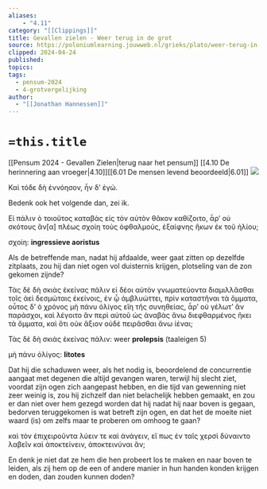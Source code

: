```yaml
---
aliases:
    - "4.11"
category: "[[Clippings]]"
title: Gevallen zielen - Weer terug in de grot
source: https://poloniumlearning.jouwweb.nl/grieks/plato/weer-terug-in-de-grot
clipped: 2024-04-24
published:
topics:
tags:
  - pensum-2024
  - 4-grotvergelijking
author:
  - "[[Jonathan Hannessen]]"
---
```

# `=this.title`

[[Pensum 2024 - Gevallen Zielen|terug naar het pensum]]
[[4.10 De herinnering aan vroeger|4.10]][[6.01 De mensen levend beoordeeld|6.01]]
 [![](https://primary.jwwb.nl/public/z/z/j/temp-srmwdybokmzhdiosysoa/63e436f1-c61b-42b4-a4ad-00f870e10a93.gif?enable-io=true&enable=upscale&crop=480%2C60%2Cx0%2Cy20%2Csafe&width=313&height=39)](https://poloniumlearning.jouwweb.nl/grieks/plato)

Καὶ τόδε δὴ ἐννόησον, ἦν δ’ ἐγώ.

Bedenk ook het volgende dan, zei ik.

Εἰ πάλιν ὁ τοιοῦτος καταβὰς εἰς τὸν αὐτὸν θᾶκον καθίζοιτο, ἆρ’ οὐ σκότους ἂν\[α\] πλέως σχοίη τοὺς ὀφθαλμούς, ἐξαίφνης ἥκων ἐκ τοῦ ἡλίου;

σχοίη: **ingressieve aoristus**

Als de betreffende man, nadat hij afdaalde, weer gaat zitten op dezelfde zitplaats, zou hij dan niet ogen vol duisternis krijgen, plotseling van de zon gekomen zijnde?

Τὰς δὲ δὴ σκιὰς ἐκείνας πάλιν εἰ δέοι αὐτὸν γνωματεύοντα διαμιλλᾶσθαι τοῖς ἀεὶ δεσμώταις ἐκείνοις, ἐν ᾧ ἀμβλυώττει, πρὶν καταστῆναι τὰ ὄμματα, οὗτος δ’ ὁ χρόνος μὴ πάνυ ὀλίγος εἴη τῆς συνηθείας, ἆρ’ οὐ γέλωτ’ ἂν παράσχοι, καὶ λέγοιτο ἂν περὶ αὐτοῦ ὡς ἀναβὰς ἄνω διεφθαρμένος ἥκει τὰ ὄμματα, καὶ ὅτι οὐκ ἄξιον οὐδὲ πειρᾶσθαι ἄνω ἰέναι;

Τὰς δὲ δὴ σκιὰς ἐκείνας πάλιν: weer **prolepsis** (taaleigen 5)

μὴ πάνυ ὀλίγος: **litotes**

Dat hij die schaduwen weer, als het nodig is, beoordelend de concurrentie aangaat met degenen die altijd gevangen waren, terwijl hij slecht ziet, voordat zijn ogen zich aangepast hebben, en die tijd van gewenning niet zeer weinig is, zou hij zichzelf dan niet belachelijk hebben gemaakt, en zou er dan niet over hem gezegd worden dat hij nadat hij naar boven is gegaan, bedorven teruggekomen is wat betreft zijn ogen, en dat het de moeite niet waard (is) om zelfs maar te proberen om omhoog te gaan?

καὶ τὸν ἐπιχειροῦντα λύειν τε καὶ ἀνάγειν, εἴ πως ἐν ταῖς χερσὶ δύναιντο λαβεῖν καὶ ἀποκτείνειν, ἀποκτεινύναι ἄν;

En denk je niet dat ze hem die hen probeert los te maken en naar boven te leiden, als zij hem op de een of andere manier in hun handen konden krijgen en doden, dan zouden kunnen doden?
